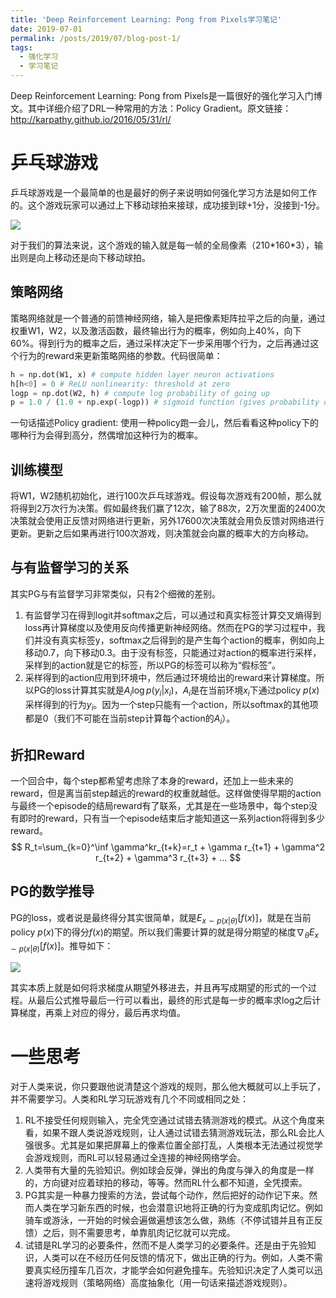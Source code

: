 ```yaml
---
title: 'Deep Reinforcement Learning: Pong from Pixels学习笔记'
date: 2019-07-01
permalink: /posts/2019/07/blog-post-1/
tags:
  - 强化学习
  - 学习笔记
---
```


Deep Reinforcement Learning: Pong from Pixels是一篇很好的强化学习入门博文。其中详细介绍了DRL一种常用的方法：Policy Gradient。原文链接：http://karpathy.github.io/2016/05/31/rl/



# 乒乓球游戏

乒乓球游戏是一个最简单的也是最好的例子来说明如何强化学习方法是如何工作的。这个游戏玩家可以通过上下移动球拍来接球，成功接到球+1分，没接到-1分。

![](http://karpathy.github.io/assets/rl/pong.gif)

对于我们的算法来说，这个游戏的输入就是每一帧的全局像素（210\*160\*3），输出则是向上移动还是向下移动球拍。

## 策略网络

策略网络就是一个普通的前馈神经网络，输入是把像素矩阵拉平之后的向量，通过权重W1，W2，以及激活函数，最终输出行为的概率，例如向上40%，向下60%。得到行为的概率之后，通过采样决定下一步采用哪个行为，之后再通过这个行为的reward来更新策略网络的参数。代码很简单：

```python
h = np.dot(W1, x) # compute hidden layer neuron activations
h[h<0] = 0 # ReLU nonlinearity: threshold at zero
logp = np.dot(W2, h) # compute log probability of going up
p = 1.0 / (1.0 + np.exp(-logp)) # sigmoid function (gives probability of going up)
```

一句话描述Policy gradient: 使用一种policy跑一会儿，然后看看这种policy下的哪种行为会得到高分，然偶增加这种行为的概率。

## 训练模型

将W1，W2随机初始化，进行100次乒乓球游戏。假设每次游戏有200帧，那么就将得到2万次行为决策。假如最终我们赢了12次，输了88次，2万次里面的2400次决策就会使用正反馈对网络进行更新，另外17600次决策就会用负反馈对网络进行更新。更新之后如果再进行100次游戏，则决策就会向赢的概率大的方向移动。

## 与有监督学习的关系

其实PG与有监督学习非常类似，只有2个细微的差别。

1. 有监督学习在得到logit并softmax之后，可以通过和真实标签计算交叉熵得到loss再计算梯度以及使用反向传播更新神经网络。然而在PG的学习过程中，我们并没有真实标签y，softmax之后得到的是产生每个action的概率，例如向上移动0.7，向下移动0.3。由于没有标签，只能通过对action的概率进行采样，采样到的action就是它的标签，所以PG的标签可以称为“假标签”。
2. 采样得到的action应用到环境中，然后通过环境给出的reward来计算梯度。所以PG的loss计算其实就是$A_i\log p(y_i\rvert x_i)$，$A_i$是在当前环境$x_i$下通过policy $p(x)$采样得到的行为$y_i$。因为一个step只能有一个action，所以softmax的其他项都是0（我们不可能在当前step计算每个action的$A_i$）。

## 折扣Reward

一个回合中，每个step都希望考虑除了本身的reward，还加上一些未来的reward，但是离当前step越远的reward的权重就越低。这样做使得早期的action与最终一个episode的结局reward有了联系，尤其是在一些场景中，每个step没有即时的reward，只有当一个episode结束后才能知道这一系列action将得到多少reward。
$$
R_t=\sum_{k=0}^\inf \gamma^kr_{t+k}=r_t + \gamma r_{t+1} + \gamma^2 r_{t+2} + \gamma^3 r_{t+3} + ...
$$

## PG的数学推导

PG的loss，或者说是最终得分其实很简单，就是$E_{x\sim p(x\rvert\theta)}[f(x)]$，就是在当前policy $p(x)$下的得分$f(x)$的期望。所以我们需要计算的就是得分期望的梯度$\nabla_\theta E_{x\sim p(x\rvert\theta)}[f(x)]$。推导如下：

![](https://jasonyanglu.github.io/images/2019-07-01-blog-post-1.assets/image-20190701112717103.png)

其实本质上就是如何将求梯度从期望外移进去，并且再写成期望的形式的一个过程。从最后公式推导最后一行可以看出，最终的形式是每一步的概率求log之后计算梯度，再乘上对应的得分，最后再求均值。

# 一些思考

对于人类来说，你只要跟他说清楚这个游戏的规则，那么他大概就可以上手玩了，并不需要学习。人类和RL学习玩游戏有几个不同或相同之处：

1. RL不接受任何规则输入，完全凭空通过试错去猜测游戏的模式。从这个角度来看，如果不跟人类说游戏规则，让人通过试错去猜测游戏玩法，那么RL会比人强很多。尤其是如果把屏幕上的像素位置全部打乱，人类根本无法通过视觉学会游戏规则，而RL可以轻易通过全连接的神经网络学会。
2. 人类带有大量的先验知识。例如球会反弹，弹出的角度与弹入的角度是一样的，方向键对应着球拍的移动，等等。然而RL什么都不知道，全凭摸索。
3. PG其实是一种暴力搜索的方法，尝试每个动作，然后把好的动作记下来。然而人类在学习新东西的时候，也会潜意识地将正确的行为变成肌肉记忆。例如骑车或游泳，一开始的时候会遍做遍想该怎么做，熟练（不停试错并且有正反馈）之后，则不需要思考，单靠肌肉记忆就可以完成。
4. 试错是RL学习的必要条件，然而不是人类学习的必要条件。还是由于先验知识，人类可以在不经历任何反馈的情况下，做出正确的行为。例如，人类不需要真实经历撞车几百次，才能学会如何避免撞车。先验知识决定了人类可以迅速将游戏规则（策略网络）高度抽象化（用一句话来描述游戏规则）。






